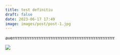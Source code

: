 ```yaml
---
title: test definitiu
draft: false
date: 2023-06-17 17:49
image: images/post/post-1.jpg
---
```

a﻿verrrrrrrrrrrrrrrrrrrrrrrrrrrrrrrrrrrrrrrrrrrrrrrrrrrrrrrrrrr

![](images/post/post-2.jpg)